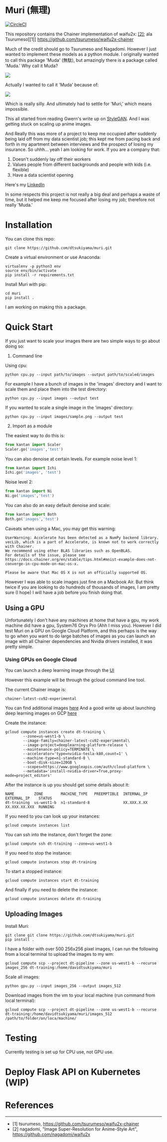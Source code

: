 # Muri (無理)

[![CircleCI](https://circleci.com/gh/dtsukiyama/muri.svg?style=svg)](https://circleci.com/gh/dtsukiyama/muri)

This repository contains the Chainer implementation of waifu2x: [[2]](https://github.com/nagadomi/waifu2x); ala Tsurumeso[[1]] https://github.com/tsurumeso/waifu2x-chainer

Much of the credit should go to Tsurumeso and Nagadomi. However I just wanted to implement these models as a python module. I originally wanted to call this package 'Muda' (無駄), but amazingly there is a package called 'Muda.' Why call it Muda?

![](pngs/muda.png?raw=true)

Actually I wanted to call it 'Muda' because of:

![](pngs/jojo.png?raw=true)

Which is really silly. And ultimately had to settle for 'Muri,' which means impossible.

This all started from reading Gwern's write up on [StyleGAN](https://www.gwern.net/Faces). And I was getting stuck on scaling up anime images.

And Really this was more of a project to keep me occupied after suddenly being laid off from my data scientist job; this kept me from pacing back and forth in my apartment between interviews and the prospect of losing my insurance. So uhhh... yeah I am looking for work. If you are a company that:

1. Doesn't suddenly lay off their workers
2. Values people from different backgrounds and people with kids (i.e. flexible)
3. Have a data scientist opening

Here's my [LinkedIn](https://www.linkedin.com/in/david-tsukiyama-a4716b81/)

In some respects this project is not really a big deal and perhaps a waste of time, but it helped me keep me focused after losing my job; therefore not really 'Muda.'

# Installation

You can clone this repo:

```
git clone https://github.com/dtsukiyama/muri.git
```

Create a virtual environment or use Anaconda:

```
virtualenv -p python3 env
source env/bin/activate
pip install -r requirements.txt
```

Install Muri with pip:

```
cd muri
pip install .
```

I am working on making this a package.

# Quick Start

If you just want to scale your images there are two simple ways to go about doing so:

1. Command line

Using cpu:

```
python cpu.py --input path/to/images --output path/to/scaled/images
```

For example I have a bunch of images in the 'images' directory and I want to scale them and place them into the test directory:

```
python cpu.py --input images --output test
```

If you wanted to scale a single image in the 'images' directory:

```
python cpu.py --input images/sample.png --output test
```

2. Import as a module

The easiest way to do this is:

```python
from kantan import Scaler
Scaler.go('images','test')
```

You can also denoise at certain levels. For example noise level 1:

```python
from kantan import Ichi
Ichi.go('images', 'test')
```

Noise level 2:

```python
from kantan import Ni
Ni.go('images','test')
```

You can also do an easy default denoise and scale:

```python
from kantan import Both
Both.go('images','test')
```

Caveats when using a Mac, you may get this warning:

```
UserWarning: Accelerate has been detected as a NumPy backend library.
vecLib, which is a part of Accelerate, is known not to work correctly with Chainer.
We recommend using other BLAS libraries such as OpenBLAS.
For details of the issue, please see
https://docs.chainer.org/en/stable/tips.html#mnist-example-does-not-converge-in-cpu-mode-on-mac-os-x.

Please be aware that Mac OS X is not an officially supported OS.
```

However I was able to scale images just fine on a Macbook Air. But think twice if you are looking to do hundreds of thousands of images, I am pretty sure (I hope) I will have a job before you finish doing that.

## Using a GPU

Unfortunately I don't have any machines at home that have a gpu, my work machine did have a gpu, System76 Oryx Pro (Ahh I miss you). However I did test Muri on a GPU on Google Cloud Platform, and this perhaps is the way to go when you want to do large batches of images as you can launch an image with all Chainer dependencies and Nvidia drivers installed, it was pretty simple.

### Using GPUs on Google Cloud

You can launch a deep learning image through the [UI](https://console.cloud.google.com/marketplace/details/click-to-deploy-images/deeplearning?_ga=2.110390913.-562452682.1553380609)

However this example will be through the gcloud command line tool.

The current Chainer image is:

```
chainer-latest-cu92-experimental
```

You can find additional images [here](https://cloud.google.com/deep-learning-vm/docs/images)
And a good write up about launching deep learning images on GCP [here](https://blog.kovalevskyi.com/deep-learning-images-for-google-cloud-engine-the-definitive-guide-bc74f5fb02bc)


Create the instance:

```
gcloud compute instances create dt-training \
        --zone=us-west1-b \
        --image-family=chainer-latest-cu92-experimental\
        --image-project=deeplearning-platform-release \
        --maintenance-policy=TERMINATE \
        --accelerator='type=nvidia-tesla-k80,count=1' \
        --machine-type=n1-standard-8 \
        --boot-disk-size=120GB \
        --scopes=https://www.googleapis.com/auth/cloud-platform \
        --metadata='install-nvidia-driver=True,proxy-mode=project_editors'
```

After the instance is up you should get some details about it:

```
NAME         ZONE        MACHINE_TYPE   PREEMPTIBLE  INTERNAL_IP  EXTERNAL_IP    STATUS
dt-training  us-west1-b  n1-standard-8               XX.XXX.X.XX  XX.XXX.XX.XXX  RUNNING
```

If you need to you can look up your instances:

```
gcloud compute instances list
```

You can ssh into the instance, don't forget the zone:

```
gcloud compute ssh dt-training --zone=us-west1-b
```


If you need to stop the instance:

```
gcloud compute instances stop dt-training
```

To start a stopped instance:

```
gcloud compute instances start dt-training
```

And finally if you need to delete the instance:

```
gcloud compute instances delete dt-training
```

## Uploading Images

Install Muri:

```
git clone git clone https://github.com/dtsukiyama/muri.git
pip install .
```

I have a folder with over 500 256x256 pixel images, I can run the following from a local terminal to upload the images to my wm:

```
gcloud compute scp --project dt-pipeline --zone us-west1-b --recurse images_256 dt-training:/home/davidtsukiyama/muri
```

Scale all images:

```
python gpu.py --input images_256 --output images_512
```

Download images from the vm to your local machine (run command from local terminal):

```
gcloud compute scp --project dt-pipeline --zone us-west1-b --recurse dt-training:/home/davidtsukiyama/muri/images_512 /path/to/folder/on/loca/machine/
```

# Testing

Currently testing is set up for CPU use, not GPU use.

# Deploy Flask API on Kubernetes (WIP)

# References
------
- [1] tsurumeso, https://github.com/tsurumeso/waifu2x-chainer
- [2] nagadomi, "Image Super-Resolution for Anime-Style Art", https://github.com/nagadomi/waifu2x
